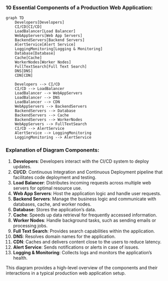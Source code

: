### 10 Essential Components of a Production Web Application:

```mermaid
graph TD
    Developers[Developers]
    CI/CD[CI/CD]
    LoadBalancer[Load Balancer]
    WebAppServers[Web App Servers]
    BackendServers[Backend Servers]
    AlertService[Alert Service]
    LoggingMonitoring[Logging & Monitoring]
    Database[Database]
    Cache[Cache]
    WorkerNodes[Worker Nodes]
    FullTextSearch[Full Text Search]
    DNS[DNS]
    CDN[CDN]

    Developers --> CI/CD
    CI/CD --> LoadBalancer
    LoadBalancer --> WebAppServers
    LoadBalancer --> DNS
    LoadBalancer --> CDN
    WebAppServers --> BackendServers
    BackendServers --> Database
    BackendServers --> Cache
    BackendServers --> WorkerNodes
    WebAppServers --> FullTextSearch
    CI/CD --> AlertService
    AlertService --> LoggingMonitoring
    LoggingMonitoring --> AlertService
```

### Explanation of Diagram Components:

1. **Developers**: Developers interact with the CI/CD system to deploy updates.
2. **CI/CD**: Continuous Integration and Continuous Deployment pipeline that facilitates code deployment and testing.
3. **Load Balancer**: Distributes incoming requests across multiple web servers for optimal resource use.
4. **Web App Servers**: Host the application logic and handle user requests.
5. **Backend Servers**: Manage the business logic and communicate with databases, cache, and worker nodes.
6. **Database**: Stores the application’s data.
7. **Cache**: Speeds up data retrieval for frequently accessed information.
8. **Worker Nodes**: Handle background tasks, such as sending emails or processing jobs.
9. **Full Text Search**: Provides search capabilities within the application.
10. **DNS**: Resolves domain names for the application.
11. **CDN**: Caches and delivers content close to the users to reduce latency.
12. **Alert Service**: Sends notifications or alerts in case of issues.
13. **Logging & Monitoring**: Collects logs and monitors the application’s health. 

This diagram provides a high-level overview of the components and their interactions in a typical production web application setup.
